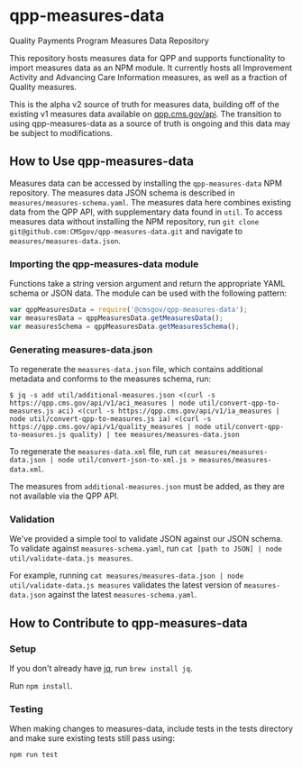# qpp-measures-data
Quality Payments Program Measures Data Repository

This repository hosts measures data for QPP and supports functionality to import
measures data as an NPM module. It currently hosts all Improvement Activity and
Advancing Care Information measures, as well as a fraction of Quality measures.

This is the alpha v2 source of truth for measures data, building off of the
existing v1 measures data available on [qpp.cms.gov/api](qpp.cms.gov/api). 
The transition to using qpp-measures-data as a source of truth is ongoing and
this data may be subject to modifications.

## How to Use qpp-measures-data

Measures data can be accessed by installing the `qpp-measures-data` NPM repository.
The measures data JSON schema is described in `measures/measures-schema.yaml`. The
measures data here combines existing data from the QPP API, with supplementary data
found in `util`. To access measures data without installing the NPM repository,
run `git clone git@github.com:CMSgov/qpp-measures-data.git` and navigate to
`measures/measures-data.json`.

### Importing the qpp-measures-data module
Functions take a string version argument and return the appropriate YAML schema or JSON data.
The module can be used with the following pattern:
```javascript
var qppMeasuresData = require('@cmsgov/qpp-measures-data');
var measuresData = qppMeasuresData.getMeasuresData();
var measuresSchema = qppMeasuresData.getMeasuresSchema();
```

### Generating measures-data.json
To regenerate the `measures-data.json` file, which contains additional metadata and conforms to
the measures schema, run:
```
$ jq -s add util/additional-measures.json <(curl -s https://qpp.cms.gov/api/v1/aci_measures | node util/convert-qpp-to-measures.js aci) <(curl -s https://qpp.cms.gov/api/v1/ia_measures | node util/convert-qpp-to-measures.js ia) <(curl -s https://qpp.cms.gov/api/v1/quality_measures | node util/convert-qpp-to-measures.js quality) | tee measures/measures-data.json
```

To regenerate the `measures-data.xml` file, run `cat measures/measures-data.json | node util/convert-json-to-xml.js > measures/measures-data.xml`.

The measures from `additional-measures.json` must be added, as they are not available via the QPP API.

### Validation

We've provided a simple tool to validate JSON against our JSON schema. To validate against
`measures-schema.yaml`, run `cat [path to JSON] | node util/validate-data.js measures`.

For example, running `cat measures/measures-data.json | node util/validate-data.js measures`
validates the latest version of `measures-data.json` against the latest `measures-schema.yaml`.

## How to Contribute to qpp-measures-data

### Setup

If you don't already have [jq](https://stedolan.github.io/jq/), run `brew install jq`.

Run `npm install`.

### Testing

When making changes to measures-data, include tests in the tests directory and make sure existing tests still pass using:

```
npm run test
```
